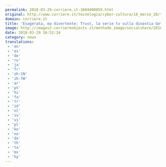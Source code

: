 ```yaml
---
permalink: 2018-03-29-corriere.it-1604408859.html
original: http://www.corriere.it/tecnologia/cyber-cultura/18_marzo_28/trust-serie-tv-dinastia-getty-esagerata-ma-divertente-9d9ca8f4-3252-11e8-85fd-737d4fad1b4c.shtml
domain: corriere.it
title: 'Esagerata, ma divertente: Trust, la serie tv sulla dinastia Getty'
image: http://images2.corriereobjects.it/methode_image/socialshare/2018/03/28/d2c31fcc-329d-11e8-99d9-35360f097e9f.jpg
date: 2018-03-29 16:52:24
category: news
translations: 
 - 'en'
 - 'es'
 - 'de'
 - 'ru'
 - 'ja'
 - 'fr'
 - 'zh-CN'
 - 'zh-TW'
 - 'ar'
 - 'pt'
 - 'hi'
 - 'fa'
 - 'tr'
 - 'id'
 - 'nl'
 - 'sv'
 - 'vi'
 - 'pl'
 - 'ko'
 - 'no'
 - 'da'
 - 'th'
 - 'ta'
 - 'ms'
 - 'hy'
---
```


